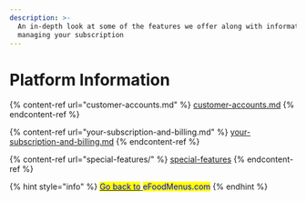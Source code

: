 ```yaml
---
description: >-
  An in-depth look at some of the features we offer along with information on
  managing your subscription
---
```


# Platform Information

{% content-ref url="customer-accounts.md" %}
[customer-accounts.md](customer-accounts.md)
{% endcontent-ref %}

{% content-ref url="your-subscription-and-billing.md" %}
[your-subscription-and-billing.md](your-subscription-and-billing.md)
{% endcontent-ref %}

{% content-ref url="special-features/" %}
[special-features](special-features/)
{% endcontent-ref %}

{% hint style="info" %}
[<mark style="color:blue;">Go back to</mark> ](https://efoodmenus.com)<mark style="color:blue;">eFoodMenus.com</mark>
{% endhint %}
